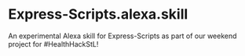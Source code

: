 # Express-Scripts.alexa.skill
An experimental Alexa skill for Express-Scripts as part of our weekend project for #HealthHackStL!
